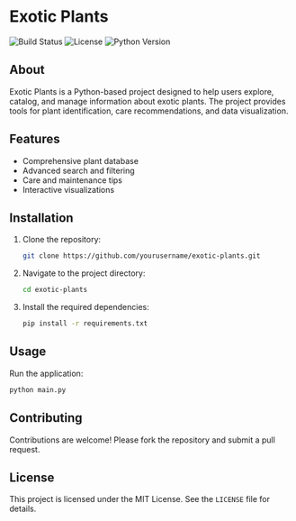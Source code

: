 # Exotic Plants

![Build Status](https://img.shields.io/badge/build-passing-brightgreen)
![License](https://img.shields.io/badge/license-MIT-blue)
![Python Version](https://img.shields.io/badge/python-3.9%2B-blue)

## About

Exotic Plants is a Python-based project designed to help users explore, catalog, and manage information about exotic plants. The project provides tools for plant identification, care recommendations, and data visualization.

## Features

- Comprehensive plant database
- Advanced search and filtering
- Care and maintenance tips
- Interactive visualizations

## Installation

1. Clone the repository:
   ```bash
   git clone https://github.com/yourusername/exotic-plants.git
   ```
2. Navigate to the project directory:
   ```bash
   cd exotic-plants
   ```
3. Install the required dependencies:
   ```bash
   pip install -r requirements.txt
   ```

## Usage

Run the application:
```bash
python main.py
```

## Contributing

Contributions are welcome! Please fork the repository and submit a pull request.

## License

This project is licensed under the MIT License. See the `LICENSE` file for details.
